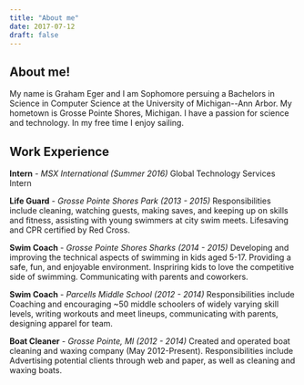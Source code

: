 ```yaml
---
title: "About me"
date: 2017-07-12
draft: false
---
```


About me!
----------

My name is Graham Eger and I am Sophomore persuing a Bachelors in Science in Computer Science at the University of Michigan--Ann Arbor. My hometown is Grosse Pointe Shores, Michigan. I have a passion for science and technology. In my free time I enjoy sailing.

## Work Experience ##
**Intern** - *MSX International (Summer 2016)*
Global Technology Services Intern

**Life Guard** - *Grosse Pointe Shores Park (2013 - 2015)*
Responsibilities include cleaning, watching guests, making saves, and keeping up on skills and fitness, assisting with young swimmers at city swim meets. Lifesaving and CPR certified by Red Cross.

**Swim Coach** - *Grosse Pointe Shores Sharks (2014 - 2015)*
Developing and improving the technical aspects of swimming in kids aged 5-17. Providing a safe, fun, and enjoyable environment. Inspriring kids to love the competitive side of swimming. Communicating with parents and coworkers.

**Swim Coach** - *Parcells Middle School (2012 - 2014)*
Responsibilities include Coaching and encouraging ~50 middle schoolers of widely varying skill levels, writing workouts and meet lineups, communicating with parents, designing apparel for team.

**Boat Cleaner** - *Grosse Pointe, MI (2012 - 2014)*
Created and operated boat cleaning and waxing company (May 2012-Present). Responsibilities include Advertising potential clients through web and paper, as well as cleaning and waxing boats.

